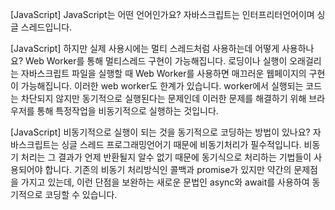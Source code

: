 [JavaScript] JavaScript는 어떤 언어인가요?
자바스크립트는 인터프리터언어이며 싱글 스레드입니다.

[JavaScript] 하지만 실제 사용시에는 멀티 스레드처럼 사용하는데 어떻게 사용하나요?
Web Worker를 통해 멀티스레드 구현이 가능해집니다.
로딩이나 실행이 오래걸리는 자바스크립트 파일을 실행할 때 Web Worker를 사용하면 매끄러운 웹페이지의 구현이 가능해집니다.
이러한 web worker도 한계가 있습니다. worker에서 실행되는 코드는 차단되지 않지만 동기적으로 실행된다는 문제인데 이러한 문제를 해결하기 위해 브라우저를 통해 특정작업을 비동기적으로 실행하는 것입니다.

<!--웹 워커는 HTML페이지의 퍼포먼스에 영향을 주지않고, 다른 스크립트와는 독립적으로 백그라운드에서 실행되는 JS멀티스레드인 특징을 가지고있습니다.
기존의 웹은 오로지 단일 스레드 였기 때문에 작업이 끝나기 전에 UI가 멈춰버리는 현상이 발생했지만 Web Worker로 인해 멀티 스레드 작업이 가능해 졌습니다.-->

[JavaScript] 비동기적으로 실행이 되는 것을 동기적으로 코딩하는 방법이 있나요?
자바스크립트는 싱글 스레드 프로그래밍언어기 때문에 비동기처리가 필수적입니다. 비동기 처리는 그 결과가 언제 반환될지 알수 없기 때문에 동기식으로 처리하는 기법들이 사용되어야 합니다.
기존의 비동기 처리방식인 콜백과 promise가 있지만 약간의 문제점을 가지고 있는데, 이런 단점을 보완하는 새로운 문법인 async와 await를 사용하여 동기적으로 코딩할 수 있습니다.
